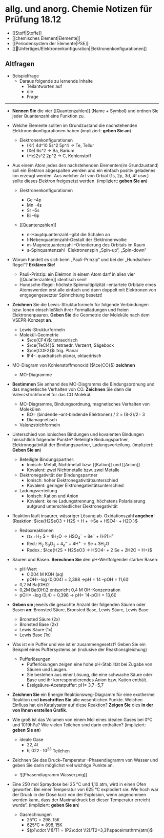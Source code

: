 # allg. und anorg. Chemie Notizen für Prüfung 18.12

- [[Stoff|Stoffe]]
- [[chemisches Element|Elemente]]
- [[Periodensystem der Elemente|PSE]]
- [[📂Unfertiges/Elektronenkonfiguration|Elektronenkonfigurationen]]

## Altfragen

- Beispielfrage
	- Daraus folgende zu lernende Inhalte
		- Teilantworten auf
		- die
		- Frage

---

- **Nennen Sie** die vier [[Quantenzahlen]] (Name + Symbol) und ordnen Sie jeder Quantenzahl eine Funktion zu.
- Welche Elemente sollten im Grundzustand die nachstehenden Elektronenkonfigurationen haben (impliziert: **geben Sie an**)
	- Elektronenkonfigurationen
		- (Kr) 4d^10 5s^2 5p^4 → Te, Tellur
		- (Xe) 6s^2 → Ba, Barium
		- (He)2s^2 2p^2 → C, Kohlenstoff
		
- Aus einem Atom jedes den nachstehenden Elementen(im Grundzustand) soll ein Elektron abgespalten werden und ein einfach positiv geladenes Ion erzeugt werden. Aus welcher Art von Orbial (1s, 2p, 3d, 4f usw.) sollte dieses Elektron freigesetzt werden. (impliziert: **geben Sie an**)
	- Elektronenkonfigurationen
		- Ge –4p
		- Mn –4s
		- Sr –5s
		- Bi –6p
		
	- [[Quantenzahlen]]
		- n-Hauptquantenzahl –gibt die Schalen an
		- l-Nebenquantenzahl–Gestalt der Elektronenwolke
		- m-Magnetquantenzahl –Orientierung des Orbitals im Raum
		- s-Spinquantenzahl –Elektronenspin „Spin-up“, „Spin-down“
		
- Worum handelt es sich beim „Pauli-Prinzip“ und bei der „Hundschen-Regel“? **Erklären Sie**!
	- Pauli-Prinzip: ein Elektron in einem Atom darf in allen vier [[Quantenzahlen]] identisch sein!
	- Hundsche-Regel: höchste Spinmultiplizität –entartete Orbitale eines Atomswerden erst alle einfach und dann doppelt mit Elektronen von entgegengesetzter Spinrichtung besetzt!
	
- **Zeichnen** Sie die Lewis-Strukturformeln für folgende Verbindungen bzw. Ionen einschließlich ihrer Formalladungen und freien Elektronenpaaren. **Geben Sie** die Geometrie der Moleküle nach dem VSEPR-Konzept **an**. 
	- Lewis-Strukturformeln
	- Molekül-Geometrie
		- $\ce{CF4}$: tetraedrisch
		- $\ce{TeCl4}$: tetraedr. Verzerrt, Sägebock
		- $\ce{COF2}$: trig. Planar
		- IF4-: quadratisch planar, oktaedrisch
- MO-Diagram von Kohlenstoffmonoxid ($\ce{CO}$) **zeichnen**
	-  MO-Diagramme
	
-  **Bestimmen** Sie anhand des MO-Diagramms die Bindungsordnung und das magnetische Verhalten von CO. **Zeichnen** Sie dann die Valenzstrichformel für das CO Molekül.
	-  MO-Diagramme, Bindungsordnung, magnetisches Verhalten von Molekülen
		-  BO= (bindende –ant-bindende Elektronen) / 2 = (8-2)/2= 3
		-  Diamagnetisch
	-  Valenzstrichformeln

-  Unterschied von ionischen Bindungen und kovalenten Bindungen hinsichtlich folgender Punkte? Beteiligte Bindungspartner, Elektronegativität der Bindungspartner, Ladungsverteilung. (impliziert: **Geben Sie an**)
	-  Beteiligte Bindungspartner:
		-  Ionisch: Metall, Nichtmetall bzw. [[Kation]] und [[Anion]]
		-  Kovalent: zwei Nichtmetalle bzw. zwei Metalle 
	-  Elektronegativität der Bindungspartner
		-  Ionisch: hoher Elektronegativitätsunterschied
		-  Kovalent: geringer Elktronegativitätsunterschied
	-  Ladungsverteilung
		-  Ionisch: Kation und Anion
		-  Kovalent: keine Ladungstrennung, höchstens Polarisierung aufgrund unterschiedlicher Elektronegativität


- Reaktion läuft insaurer, wässriger Lösung ab. Oxidationszahl **angeben**! (Reaktion: $\ce{H2SeO3 + H2S + H + →Se + HSO4- + H2O }$
	- Redoxreaktionen
		- Ox.: $\mathrm{H}_{2} \mathrm{~S}+4 \mathrm{H}_{2} \mathrm{O} \longrightarrow \mathrm{HSO}_{4}^{-}+8 \mathrm{e}^{-}+\mathrm{(H?)H}^{+}$
		- Red.: $\mathrm{H}_{2} \mathrm{~S}_{0} \mathrm{O}_{3}+\mathrm{4}_{e}^{-}+4 \mathrm{H}^{+} \longrightarrow \mathrm{Se}+3 \mathrm{H}_{2} \mathrm{O}$
		- Redox.: $\ce{H2S + H2SeO3 -> HSO4- + 2 Se + 2H2O + H+}$

- Säuren und Basen. **Berechnen Sie** den pH-Wertfolgender starker Basen:
	- pH-Wert
		- 0,004 M KOH (aq)
		- pOH=-log (0,004) = 2,398 →pH = 14 –pOH = 11,60
	- 0,2 M Ba(OH)2
	- 0,2M Ba(OH)2 entspricht 0,4 M OH-Konzentration
	- pOH= -log (0,4) = 0,398 → pH= 14-pOH = 13,60

- **Geben sie** jeweils die gesuchte Anzahl der folgenden Säuren oder Basen **an**: Bronsted Säure, Bronsted Base, Lewis Säure, Lewis Base
	- Bronsted Säure (2x)
	- Bronsted Base (2x)
	- Lewis Säure (1x)
	- Lewis Base (1x)

- Was ist ein Puffer und wie ist er zusammengesetzt? Geben Sie ein Beispiel eines Puffersystems an (inclusive der Reaktionsgleichung)
	- Pufferlösungen
		- Pufferlösungen zeigen eine hohe pH-Stabilität bei Zugabe von Säuren und Laugen.
		- Sie bestehen aus einer Lösung, die eine schwache Säure oder Base und ihr korrespondierendes Anion bzw. Kation enthält.
		- Essigsäure-Acetatpuffer: pH= 3,7 –5,7

- **Zeichnen Sie** ein Energie Reaktionsweg-Diagramm für eine exotherme Reaktion und **beschriften Sie** alle wesentlichen Punkte. Welchen Einfluss hat ein Katalysator auf diese Reaktion? **Zeigen Sie** dies **in der von Ihnen erstellen Grafik**.

- Wie groß ist das Volumen von einem Mol eines idealen Gases bei $0\mathrm{°C}$ und $1019\mathrm{hPa}$? Wie vielen Teilchen sind darin enthalten? (impliziert: **geben Sie an**)
	- ideale Gase
		- $22,4\mathrm{l}$
		- $6,022\cdot10^{23}$ Teilchen

- Zeichnen Sie das Druck–Temperatur –Phasendiagramm von Wasser und geben Sie darin möglichst viel wichtige Punkte an.
	- ![[Phasendiagramm Wasser.png]]

- Eine 250 mol Spraydose bei 25 °C und 1,10 atm, wird in einen Ofen geworfen. Bei einer Temperatur von 625 °C explodiert sie. Wie hoch war der Druck in der Dose kurz von der Explosion, wenn angenommen werden kann, dass der Maximaldruck bei dieser Temperatur erreicht wurde“.  (impliziert: **geben Sie an**)
	- Gasrechnungen
		- $25\mathrm{°C} = 298,15 \mathrm{K}$
		- $625 \mathrm{°C} = 898,15 \mathrm{K}$
		- $(p1\cdot V1)/T1 = (P2\cdot V2)/T2=3,31\space\mathrm{atm}$
